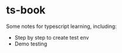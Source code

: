 # ts-book
Some notes for typescript learning, including:
* Step by step to create test env
* Demo testing
